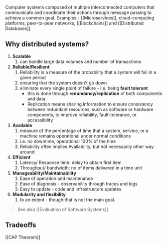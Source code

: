
Computer systems composed of multiple interconnected computers that communicate and coordinate their actions through message passing to achieve a common goal. Examples -  [[Microservices]], cloud-computing platforms, peer-to-peer networks, [[Blockchains]] and [[Distributed Databases]].

## Why distributed systems?

1. **Scalable**
	1. can handle large data volumes and number of transactions
2. **Reliable/Resilient**
	1. Reliability is a measure of the probability that a system will fail in a given period
	2. ensuring that the system doesn't go down
	3. eliminate every single point of failure - i.e. being **fault tolerant**
		- this is done through **redundancy/replication** of both components and data
		-  Replication means sharing information to ensure consistency between redundant resources, such as software or hardware components, to improve reliability, fault-tolerance, or accessibility
3. **Available**
	1. measure of the percentage of time that a system, service, or a machine remains operational under normal conditions
	2. i.e. no downtime, operational 100% of the time 
	4. Reliability often implies Availability, but not necessarily other way around
4. **Efficient**
	1. Latency/ Response time: delay to obtain first item
	2. Throughput/ bandwidth: no of items delivered in a time unit
5. **Manageability/Maintainability**
	1. Ease of operation and maintenance
	2. Ease of diagnosis - observability through traces and logs
	3. Easy to update - code and infrastructure updates
6. **Modularity and flexibility**
	1. to an extent - though that is not the main goal.

> See also [[Evaluation of Software Systems]]

## Tradeoffs
[[CAP Theorem]]
